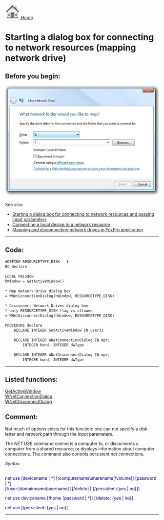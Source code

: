 [<img src="../images/home.png"> Home ](https://github.com/VFPX/Win32API)  

# Starting a dialog box for connecting to network resources (mapping network drive)

## Before you begin:
![](../images/mapnetworkdrive_dlg.jpg)  

See also:

* [Starting a dialog box for connecting to network resources and passing input parameters](sample_551.md)  
* [Connecting a local device to a network resource](sample_318.md)  
* [Mapping and disconnecting network drives in FoxPro application](sample_387.md)  
  
***  


## Code:
```foxpro  
#DEFINE RESOURCETYPE_DISK   1
DO declare

LOCAL hWindow
hWindow = GetActiveWindow()

* Map Network Drive dialog box
= WNetConnectionDialog(hWindow, RESOURCETYPE_DISK)

* Disconnect Network Drives dialog box
* only RESOURCETYPE_DISK flag is allowed
= WNetDisconnectDialog(hWindow, RESOURCETYPE_DISK)

PROCEDURE declare
	DECLARE INTEGER GetActiveWindow IN user32

	DECLARE INTEGER WNetConnectionDialog IN mpr;
		INTEGER hwnd, INTEGER dwType

	DECLARE INTEGER WNetDisconnectDialog IN mpr;
		INTEGER hwnd, INTEGER dwType  
```  
***  


## Listed functions:
[GetActiveWindow](../libraries/user32/GetActiveWindow.md)  
[WNetConnectionDialog](../libraries/mpr/WNetConnectionDialog.md)  
[WNetDisconnectDialog](../libraries/mpr/WNetDisconnectDialog.md)  

## Comment:
Not much of options exists for this function: one can not specify a disk letter and network path through the input parameters.  
  
The *NET USE* command connects a computer to, or disconnects a computer from a shared resource; or displays information about computer connections. The command also controls persistent net connections.  
  
*Syntax:*<DIV style="color: #000080">  
net use [devicename | *] [\\computername\sharename[\volume]] [password | *]  
[/user:[domainname\]username] [[/delete] | [/persistent:{yes | no}]]  
  
net use devicename [/home [password | *]] [/delete: {yes | no}]  
  
net use [/persistent: {yes | no}]</DIV>  
  
***  

